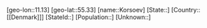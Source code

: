 ﻿---
location: [55.33,11.13]
type: City
tags:
- geo/City


SpocWebEntityId: 31584
isDeleted: false
confidential: public

---
[geo-lon::11.13]
[geo-lat::55.33]
[name::Korsoev]
[State::]
[Country::[[Denmark]]]
[StateId::]
[Population::]
[Unknown::]

